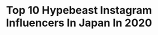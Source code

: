 ---
title: Top 10 Hypebeast Instagram Influencers In Japan In 2020
description: >-
  Find top hypebeast Instagram influencers in Japan in 2020. Most popular hashtags: #hypebeast #artofvisuals #way2ill #theimaged.
platform: Instagram
profiles:
  - username: "metron_city"
    fullname: >-
      メトロンブログ
    location: "Japan"
    followers: 64274
    engagement: 787
    commentsToLikes: 0.006579
    avatar: "https://scontent-lhr8-1.cdninstagram.com/v/t51.2885-19/s320x320/61913937_441337773320762_290561972162789376_n.jpg?_nc_ht=scontent-lhr8-1.cdninstagram.com&_nc_ohc=Y99DyOWPbBQAX_tVcJ9&oh=82ae3693489a18b03c063498ec931b8d&oe=5EBCD851"
    verified: false
    hashtags: "#quarantinelife, #tshirtchallenge, #redbull, #abdominales"
  - username: "dj_imanishi"
    fullname: >-
      DJImanishi
    location: "Japan"
    followers: 3717
    engagement: 2040
    commentsToLikes: 0.042518
    avatar: "https://scontent-ams4-1.cdninstagram.com/v/t51.2885-19/s320x320/89681588_2589472461378600_1274687607019667456_n.jpg?_nc_ht=scontent-ams4-1.cdninstagram.com&_nc_ohc=iy2hXRksJDIAX_JHiRG&oh=778e67fdd34b10331e13191de12348ce&oe=5EB9528E"
    verified: false
    hashtags: "#outfitmen, #supreme, #outfitoftheday, #airmax95"
  - username: "ssym.ry"
    fullname: >-
      SHIMO.®
    location: "Japan"
    followers: 15150
    engagement: 461
    commentsToLikes: 0.026664
    avatar: "https://scontent-nrt1-1.cdninstagram.com/v/t51.2885-19/s320x320/15034563_692935124206663_6964511468733595648_a.jpg?_nc_ht=scontent-nrt1-1.cdninstagram.com&_nc_ohc=TH-NIHx_N30AX8DaXVc&oh=71721dd94c46b371e2291250d84e32c6&oe=5EB94001"
    verified: false
    hashtags: "#fpar, #wdywt, #sweater, #fashiongram"
  - username: "yy_syokora228"
    fullname: >-
      YUYA
    location: "Japan"
    followers: 15798
    engagement: 725
    commentsToLikes: 0.004220
    avatar: "https://scontent-amt2-1.cdninstagram.com/v/t51.2885-19/s320x320/79492097_459091704786068_6531532272275816448_n.jpg?_nc_ht=scontent-amt2-1.cdninstagram.com&_nc_ohc=1_tYNfFeJAAAX-DJBYY&oh=a62a369496579754fa7a5109c89e9213&oe=5EB1C48F"
    verified: false
    hashtags: "#force1, #sneakercustoms, #adidas, #jesusking"
  - username: "akiraharigae"
    fullname: >-
      KIRA 👹
    location: "Japan"
    followers: 27356
    engagement: 619
    commentsToLikes: 0.023428
    avatar: "https://scontent-atl3-1.cdninstagram.com/v/t51.2885-19/s320x320/74954513_517392265520070_905707817023832064_n.jpg?_nc_ht=scontent-atl3-1.cdninstagram.com&_nc_ohc=Kh0bGSmQ4f8AX9RqxkV&oh=c53b099bedca3ad9e72867d24e5ed145&oe=5EB8B126"
    verified: false
    hashtags: "#visualauthority, #makeportraitsmag, #postthepeople, #visualgang"
  - username: "hiro_kym"
    fullname: >-
      Hiro Kym
    location: "Japan"
    followers: 5128
    engagement: 562
    commentsToLikes: 0.008912
    avatar: "https://scontent-ams4-1.cdninstagram.com/v/t51.2885-19/s320x320/90092214_152341455945963_5928601713836556288_n.jpg?_nc_ht=scontent-ams4-1.cdninstagram.com&_nc_ohc=41SP41GW9-AAX-LXQDs&oh=b73064040339ed36c0e5425fc0b0eae2&oe=5EB2DFF5"
    verified: false
    hashtags: "#streetwearcathedral, #snobshots, #airjordan, #bape"
  - username: "kyohei_w516"
    fullname: >-
      KYOHEI
    location: "Japan"
    followers: 11213
    engagement: 428
    commentsToLikes: 0.006720
    avatar: "https://scontent-lga3-1.cdninstagram.com/v/t51.2885-19/s320x320/36730120_1844363758953676_6442569923184033792_n.jpg?_nc_ht=scontent-lga3-1.cdninstagram.com&_nc_ohc=j4KKNrkaQ0sAX-g_Oov&oh=1b631a75697ceb611103593886577ace&oe=5EB42519"
    verified: false
    hashtags: "#christmas, #japan, #earth, #moodyfilm"
  - username: "jerometraveller"
    fullname: >-
      JÉRÔME • NYC • Spiderman 🕷
    location: "Japan"
    followers: 23940
    engagement: 690
    commentsToLikes: 0.080040
    avatar: "https://scontent-lhr8-1.cdninstagram.com/v/t51.2885-19/s320x320/21373026_1947809595477274_7299279293006217216_n.jpg?_nc_ht=scontent-lhr8-1.cdninstagram.com&_nc_ohc=09V1XKgZ_uMAX8Hb_WK&oh=5c9d7b7e2054f7e02fb1e6decacc8513&oe=5EB9B72A"
    verified: false
    hashtags: "#renaissancestpancras, #beautifuldestinations, #nyc, #stpaulcathedral"
  - username: "_kevin.douglas_"
    fullname: >-
      KD
    location: "Japan"
    followers: 3149
    engagement: 1549
    commentsToLikes: 0.086164
    avatar: "https://scontent-lhr8-1.cdninstagram.com/v/t51.2885-19/s320x320/62650221_2342359366081866_4024688156568715264_n.jpg?_nc_ht=scontent-lhr8-1.cdninstagram.com&_nc_ohc=PL-22r0tYkEAX-b-x0f&oh=74f6e3fcbcf06b31d5f6eab8966c82b4&oe=5EB932E3"
    verified: false
    hashtags: "#depthobsessed, #pursuitofportraits, #streetleaks, #thecreatorclass"
  - username: "zen.visuals"
    fullname: >-
      ©ZEN
    location: "Japan"
    followers: 14485
    engagement: 861
    commentsToLikes: 0.032575
    avatar: "https://scontent-lhr8-1.cdninstagram.com/v/t51.2885-19/s320x320/58409945_2250570408517262_2433044719157116928_n.jpg?_nc_ht=scontent-lhr8-1.cdninstagram.com&_nc_ohc=UjYd7NgtgP8AX_8_pKb&oh=35354ece95b4afb0deacbd99564c905c&oe=5EBB09DD"
    verified: false
    hashtags: "#adobe, #everyday, #graphicdesign, #storyofthestreet"
---